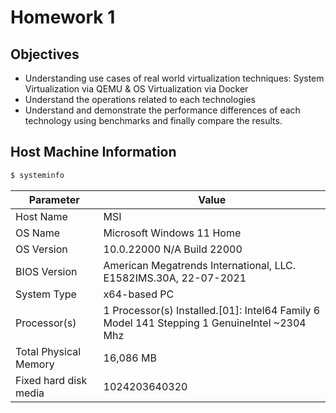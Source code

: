 # Homework 1

## Objectives
- Understanding use cases of real world virtualization techniques:
    System Virtualization via QEMU & OS Virtualization via Docker
- Understand the operations related to each technologies
- Understand and demonstrate the performance differences of each technology using
benchmarks and finally compare the results.

## Host Machine Information 
```sh
$ systeminfo
```

| Parameter | Value |
| ------ | ------ |
| Host Name | MSI |
| OS Name | Microsoft Windows 11 Home |
| OS Version | 10.0.22000 N/A Build 22000 |
| BIOS Version | American Megatrends International, LLC. E1582IMS.30A, 22-07-2021 |
| System Type | x64-based PC |
| Processor(s) | 1 Processor(s) Installed.[01]: Intel64 Family 6 Model 141 Stepping 1 GenuineIntel ~2304 Mhz |
| Total Physical Memory | 16,086 MB |
| Fixed hard disk media | 1024203640320 |